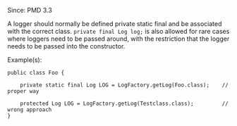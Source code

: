 Since: PMD 3.3

A logger should normally be defined private static final and be associated with the correct class.
`private final Log log;` is also allowed for rare cases where loggers need to be passed around,
with the restriction that the logger needs to be passed into the constructor.

Example(s):
```
public class Foo {

    private static final Log LOG = LogFactory.getLog(Foo.class);    // proper way

    protected Log LOG = LogFactory.getLog(Testclass.class);         // wrong approach
}
```
